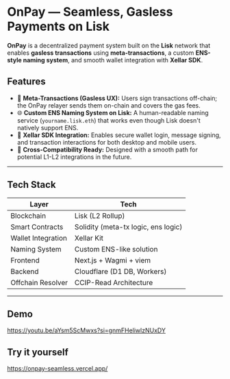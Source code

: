 # OnPay — Seamless, Gasless Payments on Lisk

**OnPay** is a decentralized payment system built on the **Lisk** network that enables **gasless transactions** using **meta-transactions**, a custom **ENS-style naming system**, and smooth wallet integration with **Xellar SDK**.

## Features

- 🔋 **Meta-Transactions (Gasless UX):** Users sign transactions off-chain; the OnPay relayer sends them on-chain and covers the gas fees.
- 🌐 **Custom ENS Naming System on Lisk:** A human-readable naming service (`yourname.lisk.eth`) that works even though Lisk doesn't natively support ENS.
- 🔐 **Xellar SDK Integration:** Enables secure wallet login, message signing, and transaction interactions for both desktop and mobile users.
- 🔄 **Cross-Compatibility Ready:** Designed with a smooth path for potential L1-L2 integrations in the future.

---

## Tech Stack

| Layer       | Tech                        |
|------------|-----------------------------|
| Blockchain  | Lisk (L2 Rollup)            |
| Smart Contracts | Solidity (meta-tx logic, ens logic) |
| Wallet Integration | Xellar Kit      |
| Naming System | Custom ENS-like solution   |
| Frontend    | Next.js + Wagmi + viem      |
| Backend     | Cloudflare (D1 DB, Workers) |
| Offchain Resolver | CCIP-Read Architecture  |

---

## Demo

https://youtu.be/aYsm5ScMwxs?si=gnmFHeliwlzNUxDY


## Try it yourself 

https://onpay-seamless.vercel.app/